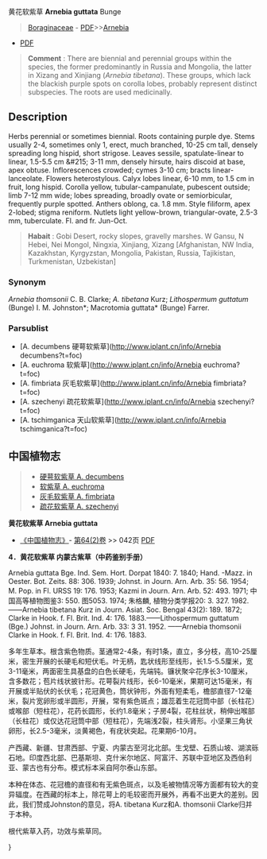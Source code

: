 黄花软紫草 **Arnebia guttata** Bunge

> [Boraginaceae](http://www.iplant.cn/info/Boraginaceae?t=foc) - [PDF](http://www.iplant.cn/foc/pdf/Boraginaceae.pdf)>>[Arnebia](http://www.iplant.cn/info/Arnebia?t=foc)
 - [PDF](http://www.iplant.cn/foc/pdf/Arnebia.pdf)

> **Comment** : 
> There are biennial and perennial groups within the species, the former predominantly in Russia and Mongolia, the latter in Xizang and Xinjiang (*Arnebia* *tibetana*). These groups, which lack the blackish purple spots on corolla lobes, probably represent distinct subspecies.
> The roots are used medicinally.

## Description

Herbs perennial or sometimes biennial. Roots containing purple dye. Stems usually 2-4, sometimes only 1, erect, much branched, 10-25 cm tall, densely spreading long hispid, short strigose. Leaves sessile, spatulate-linear to linear, 1.5-5.5 cm &amp;#215; 3-11 mm, densely hirsute, hairs discoid at base, apex obtuse. Inflorescences crowded; cymes 3-10 cm; bracts linear-lanceolate. Flowers heterostylous. Calyx lobes linear, 6-10 mm, to 1.5 cm in fruit, long hispid. Corolla yellow, tubular-campanulate, pubescent outside; limb 7-12 mm wide; lobes spreading, broadly ovate or semiorbicular, frequently purple spotted. Anthers oblong, ca. 1.8 mm. Style filiform, apex 2-lobed; stigma reniform. Nutlets light yellow-brown, triangular-ovate, 2.5-3 mm, tuberculate. Fl. and fr. Jun-Oct.

> **Habait** : 
> Gobi Desert, rocky slopes, gravelly marshes. W Gansu, N Hebei, Nei Mongol, Ningxia, Xinjiang, Xizang [Afghanistan, NW India, Kazakhstan, Kyrgyzstan, Mongolia, Pakistan, Russia, Tajikistan, Turkmenistan, Uzbekistan]

### Synonym
*Arnebia thomsonii* C. B. Clarke; *A. tibetana* Kurz; *Lithospermum guttatum* (Bunge) I. M. Johnston*; Macrotomia guttata* (Bunge) Farrer.

### Parsublist

* [A.  decumbens  硬萼软紫草](http://www.iplant.cn/info/Arnebia decumbens?t=foc)
* [A.  euchroma  软紫草](http://www.iplant.cn/info/Arnebia euchroma?t=foc)
* [A.  fimbriata  灰毛软紫草](http://www.iplant.cn/info/Arnebia fimbriata?t=foc)
* [A.  szechenyi  疏花软紫草](http://www.iplant.cn/info/Arnebia szechenyi?t=foc)
* [A.  tschimganica  天山软紫草](http://www.iplant.cn/info/Arnebia tschimganica?t=foc)

## 中国植物志

> * [硬萼软紫草  A.  decumbens](Arnebia-decumbens-硬萼软紫草.md)
> * [软紫草  A.  euchroma](Arnebia-euchroma-软紫草.md)
> * [灰毛软紫草  A.  fimbriata](Arnebia-fimbriata-灰毛软紫草.md)
> * [疏花软紫草  A.  szechenyi](Arnebia-szechenyi-疏花软紫草.md)

**黄花软紫草 Arnebia guttata**

* [《中国植物志》](http://www.iplant.cn/frps)- [第64(2)卷](http://www.iplant.cn/frps/vol/64(2)) >> 042页 [PDF](http://www.iplant.cn/frps/pdf/64(2)/042.pdf)

**4．黄花软紫草 内蒙古紫草（中药鉴别手册）**

Arnebia guttata Bge. Ind. Sem. Hort. Dorpat 1840: 7. 1840; Hand. -Mazz. in Oester. Bot. Zeits. 88: 306. 1939; Johnst. in Journ. Arn. Arb. 35: 56. 1954; M. Pop. in Fl. URSS 19: 176. 1953; Kazmi in Journ. Arn. Arb. 52: 493. 1971; 中国高等植物图鉴3: 550. 图5053. 1974; 朱格麟, 植物分类学报20: 3. 327. 1982. ——Arnebia tibetana Kurz in Journ. Asiat. Soc. Bengal 43(2): 189. 1872; Clarke in Hook. f. Fl. Brit. Ind. 4: 176. 1883.——Lithospermum guttatum (Bge.) Johnst. in Journ. Arn. Arb. 33: 3 31. 1952. ——Arnebia thomsonii Clarke in Hook. f. Fl. Brit. Ind. 4: 176. 1883.

多年生草本。根含紫色物质。茎通常2-4条，有时1条，直立，多分枝，高10-25厘米，密生开展的长硬毛和短伏毛。叶无柄，匙状线形至线形，长1.5-5.5厘米，宽3-11毫米，两面密生具基盘的白色长硬毛，先端钝。镰状聚伞花序长3-10厘米，含多数花；苞片线状披针形。花萼裂片线形，长6-10毫米，果期可达15毫米，有开展或半贴伏的长伏毛；花冠黄色，筒状钟形，外面有短柔毛，檐部直径7-12毫米，裂片宽卵形或半圆形，开展，常有紫色斑点；雄蕊着生花冠筒中部（长柱花）或喉部（短柱花），花药长圆形，长约1.8毫米；子房4裂，花柱丝状，稍伸出喉部（长柱花）或仅达花冠筒中部（短柱花），先端浅2裂，柱头肾形。小坚果三角状卵形，长2.5-3毫米，淡黄褐色，有疣状突起。花果期6-10月。

产西藏、新疆、甘肃西部、宁夏、内蒙古至河北北部。生戈壁、石质山坡、湖滨砾石地。印度西北部、巴基斯坦、克什米尔地区、阿富汗、苏联中亚地区及西伯利亚、蒙古也有分布。模式标本采自阿尔泰山东部。

本种在体态、花冠檐的直径和有无紫色斑点，以及毛被物情况等方面都有较大的变异辐度。在西藏的标本上，除花萼上的毛较密而开展外，再看不出更大的差别。因此，我们赞成Johnston的意见，将A. tibetana Kurz和A. thomsonii Clarke归并于本种。

根代紫草入药，功效与紫草同。

}